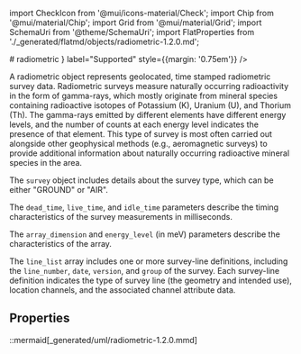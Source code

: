 import CheckIcon from '@mui/icons-material/Check';
import Chip from '@mui/material/Chip';
import Grid from '@mui/material/Grid';
import SchemaUri from '@theme/SchemaUri';
import FlatProperties from './_generated/flatmd/objects/radiometric-1.2.0.md';

<Grid container>
# radiometric
<Chip color="info" icon={<CheckIcon />} label="Supported" style={{margin: '0.75em'}} />
</Grid>
<SchemaUri uri="schema/objects/radiometric/1.2.0/radiometric.schema.json" />

A radiometric object represents geolocated, time stamped radiometric survey data. Radiometric surveys measure naturally occurring radioactivity in the form of gamma-rays, which mostly originate from mineral species containing radioactive isotopes of Potassium (K), Uranium (U), and Thorium (Th). The gamma-rays emitted by different elements have different energy levels, and the number of counts at each energy level indicates the presence of that element. This type of survey is most often carried out alongside other geophysical methods (e.g., aeromagnetic surveys) to provide additional information about naturally occurring radioactive mineral species in the area.

The `survey` object includes details about the survey type, which can be either "GROUND" or "AIR".

The `dead_time`, `live_time`, and `idle_time` parameters describe the timing characteristics of the survey measurements in milliseconds.

The `array_dimension` and `energy_level` (in meV) parameters describe the characteristics of the array.

The `line_list` array includes one or more survey-line definitions, including the `line_number`, `date`, `version`, and `group` of the survey. Each survey-line definition indicates the type of survey line (the geometry and intended use), location channels, and the associated channel attribute data.

## Properties

<FlatProperties />

::mermaid[_generated/uml/radiometric-1.2.0.mmd]
